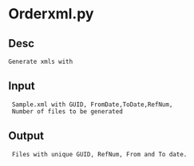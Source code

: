 # Orderxml.py
  ## Desc
    Generate xmls with 
  ## Input 
     Sample.xml with GUID, FromDate,ToDate,RefNum,
     Number of files to be generated
  ## Output 
     Files with unique GUID, RefNum, From and To date.
